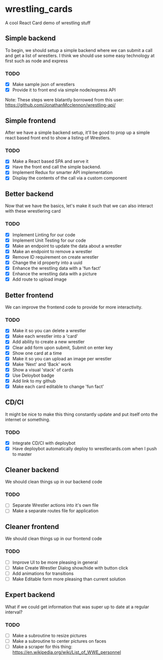 # wrestling_cards
A cool React Card demo of wrestling stuff

## Simple backend
To begin, we should setup a simple backend where we can submit a call and get a list of wrestlers. I think we should use some easy technology at first such as node and express

### TODO
- [X] Make sample json of wrestlers
- [X] Provide it to front end via simple node/express API

Note: These steps were blatantly borrowed from this user:
https://github.com/JonathanMcclennon/wrestling-api/

## Simple frontend
After we have a simple backend setup, it'll be good to prop up a simple react based front end to show a listing of Wrestlers.

### TODO
- [X] Make a React based SPA and serve it
- [X] Have the front end call the simple backend.
- [X] Implement Redux for smarter API implementation
- [X] Display the contents of the call via a custom component

## Better backend
Now that we have the basics, let's make it such that we can also interact with these wrestlering card

### TODO
- [X] Implement Linting for our code
- [X] Implement Unit Testing for our code
- [X] Make an endpoint to update the data about a wrestler
- [X] Make an endpoint to remove a wrestler
- [X] Remove ID requirement on create wrestler
- [X] Change the id property into a uuid
- [X] Enhance the wrestling data with a 'fun fact'
- [X] Enhance the wrestling data with a picture
- [X] Add route to upload image

## Better frontend
We can improve the frontend code to provide for more interactivity.

### TODO
- [X] Make it so you can delete a wrestler
- [X] Make each wrestler into a 'card'
- [X] Add ability to create a new wrestler
- [X] Clear add form upon submit, Submit on enter key
- [X] Show one card at a time
- [X] Make it so you can upload an image per wrestler
- [X] Make 'Next' and 'Back' work
- [X] Show a visual 'stack' of cards
- [X] Use Deloybot badge
- [X] Add link to my github
- [X] Make each card editable to change 'fun fact'

## CD/CI
It might be nice to make this thing constantly update and put itself onto the internet or something.

### TODO
- [X] Integrate CD/CI with deploybot
- [X] Have deploybot automatically deploy to wrestlecards.com when I push to master

## Cleaner backend
We should clean things up in our backend code

### TODO
- [ ] Separate Wrestler actions into it's own file
- [ ] Make a separate routes file for application

## Cleaner frontend
We should clean things up in our frontend code

### TODO
- [ ] Improve UI to be more pleasing in general
- [ ] Make Create Wrestler Dialog show/hide with button click
- [ ] Add animations for transitions
- [ ] Make Editable form more pleasing than current solution

## Expert backend
What if we could get information that was super up to date at a regular interval?

### TODO
- [ ] Make a subroutine to resize pictures
- [ ] Make a subroutine to center pictures on faces
- [ ] Make a scraper for this thing: https://en.wikipedia.org/wiki/List_of_WWE_personnel
